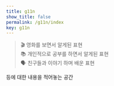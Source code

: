 ```yaml
---
title: g11n
show_title: false
permalink: /g11n/index
key: g11n
---
```

> 🎬 영화를 보면서 알게된 표현    
> 📚 개인적으로 공부를 하면서 알게된 표현   
> 🗣 친구들과 이야기 하며 배운 표현   

등에 대한 내용을 적어놓는 공간
